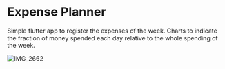 # Expense Planner


Simple flutter app to register the expenses of the week. Charts to indicate the fraction of money spended each day relative to the whole spending of the week.

![IMG_2662](https://user-images.githubusercontent.com/31885862/64777495-8f550f00-d55a-11e9-9e34-a779aa102af3.png)
